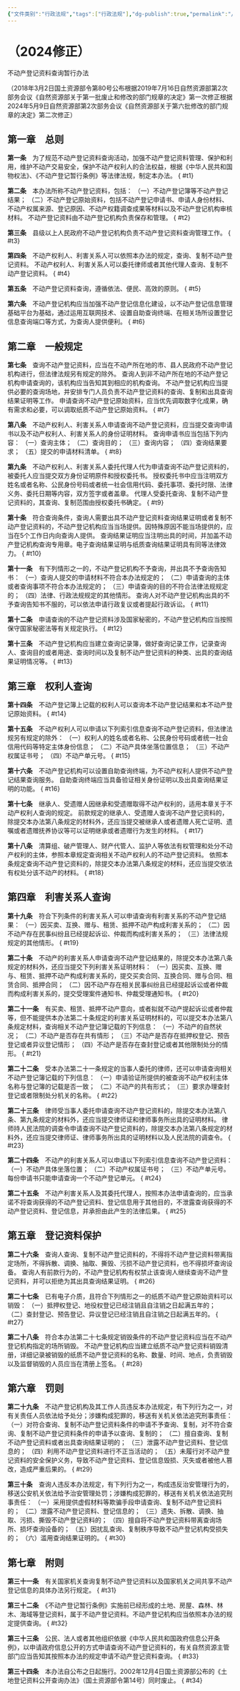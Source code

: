 ```yaml
---
{"文件类别":"行政法规","tags":["行政法规"],"dg-publish":true,"permalink":"/法条/行政法规/不动产登记资料查询暂行办法/","dgPassFrontmatter":true,"created":"2024-11-27T23:07:36.990+08:00","updated":"2024-11-27T23:07:50.613+08:00"}
---
```


# （2024修正）
不动产登记资料查询暂行办法

（2018年3月2日国土资源部令第80号公布根据2019年7月16日自然资源部第2次部务会议《自然资源部关于第一批废止和修改的部门规章的决定》第一次修正根据2024年5月9日自然资源部第2次部务会议《自然资源部关于第六批修改的部门规章的决定》第二次修正）

## 第一章　总则

**第一条**　为了规范不动产登记资料查询活动，加强不动产登记资料管理、保护和利用，维护不动产交易安全，保护不动产权利人的合法权益，根据《中华人民共和国物权法》、《不动产登记暂行条例》等法律法规，制定本办法。
{ #t1}


**第二条**　本办法所称不动产登记资料，包括：
（一）不动产登记簿等不动产登记结果；
（二）不动产登记原始资料，包括不动产登记申请书、申请人身份材料、不动产权属来源、登记原因、不动产权籍调查成果等材料以及不动产登记机构审核材料。
不动产登记资料由不动产登记机构负责保存和管理。
{ #t2}


**第三条**　县级以上人民政府不动产登记机构负责不动产登记资料查询管理工作。
{ #t3}


**第四条**　不动产权利人、利害关系人可以依照本办法的规定，查询、复制不动产登记资料。
不动产权利人、利害关系人可以委托律师或者其他代理人查询、复制不动产登记资料。
{ #t4}


**第五条**　不动产登记资料查询，遵循依法、便民、高效的原则。
{ #t5}


**第六条**　不动产登记机构应当加强不动产登记信息化建设，以不动产登记信息管理基础平台为基础，通过运用互联网技术、设置自助查询终端、在相关场所设置登记信息查询端口等方式，为查询人提供便利。
{ #t6}


## 第二章　一般规定

**第七条**　查询不动产登记资料，应当在不动产所在地的市、县人民政府不动产登记机构进行，但法律法规另有规定的除外。
查询人到非不动产所在地的不动产登记机构申请查询的，该机构应当告知其到相应的机构查询。
不动产登记机构应当提供必要的查询场地，并安排专门人员负责不动产登记资料的查询、复制和出具查询结果证明等工作。
申请查询不动产登记原始资料，应当优先调取数字化成果，确有需求和必要，可以调取纸质不动产登记原始资料。
{ #t7}


**第八条**　不动产权利人、利害关系人申请查询不动产登记资料，应当提交查询申请书以及不动产权利人、利害关系人的身份证明材料。
查询申请书应当包括下列内容：
（一）查询主体；
（二）查询目的；
（三）查询内容；
（四）查询结果要求；
（五）提交的申请材料清单。
{ #t8}


**第九条**　不动产权利人、利害关系人委托代理人代为申请查询不动产登记资料的，被委托人应当提交双方身份证明原件和授权委托书。
授权委托书中应当注明双方姓名或者名称、公民身份号码或者统一社会信用代码、委托事项、委托时限、法律义务、委托日期等内容，双方签字或者盖章。
代理人受委托查询、复制不动产登记资料的，其查询、复制范围由授权委托书确定。
{ #t9}


**第十条**　符合查询条件，查询人需要出具不动产登记资料查询结果证明或者复制不动产登记资料的，不动产登记机构应当当场提供。因特殊原因不能当场提供的，应当在5个工作日内向查询人提供。
查询结果证明应当注明出具的时间，并加盖不动产登记机构查询专用章。电子查询结果证明与纸质查询结果证明具有同等法律效力。
{ #t10}


**第十一条**　有下列情形之一的，不动产登记机构不予查询，并出具不予查询告知书：
（一）查询人提交的申请材料不符合本办法规定的；
（二）申请查询的主体或者查询事项不符合本办法规定的；
（三）申请查询的目的不符合法律法规规定的；
（四）法律、行政法规规定的其他情形。
查询人对不动产登记机构出具的不予查询告知书不服的，可以依法申请行政复议或者提起行政诉讼。
{ #t11}


**第十二条**　申请查询的不动产登记资料涉及国家秘密的，不动产登记机构应当按照保守国家秘密法等有关规定执行。
{ #t12}


**第十三条**　不动产登记机构应当建立查询记录簿，做好查询记录工作，记录查询人、查询目的或者用途、查询时间以及复制不动产登记资料的种类、出具的查询结果证明情况等。
{ #t13}


## 第三章　权利人查询

**第十四条**　不动产登记簿上记载的权利人可以查询本不动产登记结果和本不动产登记原始资料。
{ #t14}


**第十五条**　不动产权利人可以申请以下列索引信息查询不动产登记资料，但法律法规另有规定的除外：
（一）权利人的姓名或者名称、公民身份号码或者统一社会信用代码等特定主体身份信息；
（二）不动产具体坐落位置信息；
（三）不动产权属证书号；
（四）不动产单元号。
{ #t15}


**第十六条**　不动产登记机构可以设置自助查询终端，为不动产权利人提供不动产登记结果查询服务。
自助查询终端应当具备验证相关身份证明以及出具查询结果证明的功能。
{ #t16}


**第十七条**　继承人、受遗赠人因继承和受遗赠取得不动产权利的，适用本章关于不动产权利人查询的规定。
前款规定的继承人、受遗赠人查询不动产登记资料的，除提交本办法第八条规定的材料外，还应当提交被继承人或者遗赠人死亡证明、遗嘱或者遗赠抚养协议等可以证明继承或者遗赠行为发生的材料。
{ #t17}


**第十八条**　清算组、破产管理人、财产代管人、监护人等依法有权管理和处分不动产权利的主体，参照本章规定查询相关不动产权利人的不动产登记资料。
依照本条规定查询不动产登记资料的，除提交本办法第八条规定的材料，还应当提交依法有权处分该不动产的材料。
{ #t18}


## 第四章　利害关系人查询

**第十九条**　符合下列条件的利害关系人可以申请查询有利害关系的不动产登记结果：
（一）因买卖、互换、赠与、租赁、抵押不动产构成利害关系的；
（二）因不动产存在民事纠纷且已经提起诉讼、仲裁而构成利害关系的；
（三）法律法规规定的其他情形。
{ #t19}


**第二十条**　不动产的利害关系人申请查询不动产登记结果的，除提交本办法第八条规定的材料外，还应当提交下列利害关系证明材料：
（一）因买卖、互换、赠与、租赁、抵押不动产构成利害关系的，提交买卖合同、互换合同、赠与合同、租赁合同、抵押合同；
（二）因不动产存在相关民事纠纷且已经提起诉讼或者仲裁而构成利害关系的，提交受理案件通知书、仲裁受理通知书。
{ #t20}


**第二十一条**　有买卖、租赁、抵押不动产意向，或者拟就不动产提起诉讼或者仲裁等，但不能提供本办法第二十条规定的利害关系证明材料的，可以提交本办法第八条规定材料，查询相关不动产登记簿记载的下列信息：
（一）不动产的自然状况；
（二）不动产是否存在共有情形；
（三）不动产是否存在抵押权登记、预告登记或者异议登记情形；
（四）不动产是否存在查封登记或者其他限制处分的情形。
{ #t21}


**第二十二条**　受本办法第二十一条规定的当事人委托的律师，还可以申请查询相关不动产登记簿记载的下列信息：
（一）申请验证所提供的被查询不动产权利主体名称与登记簿的记载是否一致；
（二）不动产的共有形式；
（三）要求办理查封登记或者限制处分机关的名称。
{ #t22}


**第二十三条**　律师受当事人委托申请查询不动产登记资料的，除提交本办法第八条、第九条规定的材料外，还应当提交律师证和律师事务所出具的证明材料。
律师持人民法院的调查令申请查询不动产登记资料的，除提交本办法第八条规定的材料外，还应当提交律师证、律师事务所出具的证明材料以及人民法院的调查令。
{ #t23}


**第二十四条**　不动产的利害关系人可以申请以下列索引信息查询不动产登记资料：
（一）不动产具体坐落位置；
（二）不动产权属证书号；
（三）不动产单元号。
每份申请书只能申请查询一个不动产登记单元。
{ #t24}


**第二十五条**　不动产利害关系人及其委托代理人，按照本办法申请查询的，应当承诺不将查询获得的不动产登记资料、登记信息用于其他目的，不泄露查询获得的不动产登记资料、登记信息，并承担由此产生的法律后果。
{ #t25}


## 第五章　登记资料保护

**第二十六条**　查询人查询、复制不动产登记资料的，不得将不动产登记资料带离指定场所，不得拆散、调换、抽取、撕毁、污损不动产登记资料，也不得损坏查询设备。
查询人有前款行为的，不动产登记机构有权禁止该查询人继续查询不动产登记资料，并可以拒绝为其出具查询结果证明。
{ #t26}


**第二十七条**　已有电子介质，且符合下列情形之一的纸质不动产登记原始资料可以销毁：
（一）抵押权登记、地役权登记已经注销且自注销之日起满五年的；
（二）查封登记、预告登记、异议登记已经注销且自注销之日起满五年的。
{ #t27}


**第二十八条**　符合本办法第二十七条规定销毁条件的不动产登记资料应当在不动产登记机构指定的场所销毁。
不动产登记机构应当建立纸质不动产登记资料销毁清册，详细记录被销毁的纸质不动产登记资料的名称、数量、时间、地点，负责销毁以及监督销毁的人员应当在清册上签名。
{ #t28}


## 第六章　罚则

**第二十九条**　不动产登记机构及其工作人员违反本办法规定，有下列行为之一，对有关责任人员依法给予处分；涉嫌构成犯罪的，移送有关机关依法追究刑事责任：
（一）对符合查询、复制不动产登记资料条件的申请不予查询、复制，对不符合查询、复制不动产登记资料条件的申请予以查询、复制的；
（二）擅自查询、复制不动产登记资料或者出具查询结果证明的；
（三）泄露不动产登记资料、登记信息的；
（四）利用不动产登记资料进行不正当活动的；
（五）未履行对不动产登记资料的安全保护义务，导致不动产登记资料、登记信息毁损、灭失或者被他人篡改，造成严重后果的。
{ #t29}


**第三十条**　查询人违反本办法规定，有下列行为之一，构成违反治安管理行为的，移送公安机关依法给予治安管理处罚；涉嫌构成犯罪的，移送有关机关依法追究刑事责任：
（一）采用提供虚假材料等欺骗手段申请查询、复制不动产登记资料的；
（二）泄露不动产登记资料、登记信息的；
（三）遗失、拆散、调换、抽取、污损、撕毁不动产登记资料的；
（四）擅自将不动产登记资料带离查询场所、损坏查询设备的；
（五）因扰乱查询、复制秩序导致不动产登记机构受损失的；
（六）滥用查询结果证明的。
{ #t30}


## 第七章　附则

**第三十一条**　有关国家机关查询复制不动产登记资料以及国家机关之间共享不动产登记信息的具体办法另行规定。
{ #t31}


**第三十二条**　《不动产登记暂行条例》实施前已经形成的土地、房屋、森林、林木、海域等登记资料，属于不动产登记资料。不动产登记机构应当依照本办法的规定提供查询。
{ #t32}


**第三十三条**　公民、法人或者其他组织依据《中华人民共和国政府信息公开条例》，以申请政府信息公开的方式申请查询不动产登记资料的，有关自然资源主管部门应当告知其按照本办法的规定申请不动产登记资料查询。
{ #t33}


**第三十四条**　本办法自公布之日起施行。2002年12月4日国土资源部公布的《土地登记资料公开查询办法》（国土资源部令第14号）同时废止。
{ #t34}
